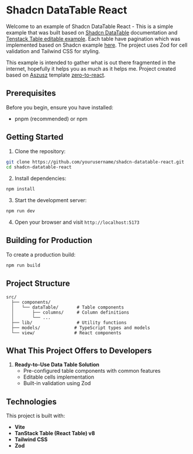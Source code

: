 # Shadcn DataTable React

Welcome to an example of Shadcn DataTable React - This is a simple example that was built based on [Shadcn DataTable](https://github.com/shadcn/ui/tree/main/apps/data-table) documentation and [Tenstack Table editable example](https://tanstack.com/table/v8/docs/framework/react/examples/editable-data). Each table have pagination which was implemented based on Shadcn example [here](https://ui.shadcn.com/docs/components/data-table#pagination). The project uses Zod for cell validation and Tailwind CSS for styling.

This example is intended to gather what is out there fragmented in the internet, hopefully it helps you as much as it helps me. Project created based on [Aszusz](https://github.com/Aszusz) template [zero-to-react](https://github.com/Aszusz/zero-to-react).

## Prerequisites

Before you begin, ensure you have installed:
- pnpm (recommended) or npm

## Getting Started

1. Clone the repository:
```bash
git clone https://github.com/yourusername/shadcn-datatable-react.git
cd shadcn-datatable-react
```

2. Install dependencies:
```bash
npm install
```

3. Start the development server:
```bash
npm run dev
```

4. Open your browser and visit `http://localhost:5173`

## Building for Production

To create a production build:
```bash
npm run build
```

## Project Structure

```
src/
  ├── components/
  │   └── dataTable/       # Table components
  │       ├── columns/     # Column definitions
  │       └── ...         
  ├── lib/                 # Utility functions
  ├── models/             # TypeScript types and models
  └── view/               # React components
```

## What This Project Offers to Developers

1. **Ready-to-Use Data Table Solution**
   - Pre-configured table components with common features
   - Editable cells implementation
   - Built-in validation using Zod

## Technologies

This project is built with:

- **Vite** 
- **TanStack Table (React Table) v8**
- **Tailwind CSS**
- **Zod** 